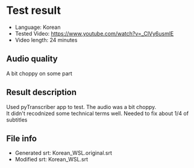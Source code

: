 # Test result

- Language: Korean
- Tested Video: https://www.youtube.com/watch?v=_ClVy6usmlE
- Video length: 24 minutes

## Audio quality

A bit choppy on some part

## Result description

Used pyTranscriber app to test. The audio was a bit choppy.  
It didn't recodnized some technical terms well. Needed to fix about 1/4 of subtitles

## File info
- Generated srt: Korean_WSL.original.srt
- Modified srt: Korean_WSL.srt
